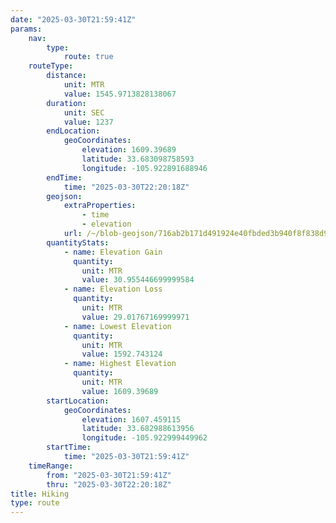 ```yaml
---
date: "2025-03-30T21:59:41Z"
params:
    nav:
        type:
            route: true
    routeType:
        distance:
            unit: MTR
            value: 1545.9713828138067
        duration:
            unit: SEC
            value: 1237
        endLocation:
            geoCoordinates:
                elevation: 1609.39689
                latitude: 33.683098758593
                longitude: -105.922891688946
        endTime:
            time: "2025-03-30T22:20:18Z"
        geojson:
            extraProperties:
                - time
                - elevation
            url: /~/blob-geojson/716ab2b171d491924e40fbded3b940f8f838d9ac725cc34ac76d9b28a31e0492/geojson.json
        quantityStats:
            - name: Elevation Gain
              quantity:
                unit: MTR
                value: 30.955446699999584
            - name: Elevation Loss
              quantity:
                unit: MTR
                value: 29.01767169999971
            - name: Lowest Elevation
              quantity:
                unit: MTR
                value: 1592.743124
            - name: Highest Elevation
              quantity:
                unit: MTR
                value: 1609.39689
        startLocation:
            geoCoordinates:
                elevation: 1607.459115
                latitude: 33.682988613956
                longitude: -105.922999449962
        startTime:
            time: "2025-03-30T21:59:41Z"
    timeRange:
        from: "2025-03-30T21:59:41Z"
        thru: "2025-03-30T22:20:18Z"
title: Hiking
type: route
---
```

